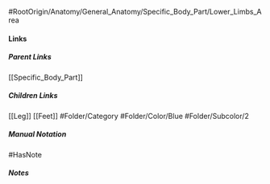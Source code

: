 #RootOrigin/Anatomy/General_Anatomy/Specific_Body_Part/Lower_Limbs_Area
#### Links
##### Parent Links
[[Specific_Body_Part]]
##### Children Links
[[Leg]]
[[Feet]]
#Folder/Category
#Folder/Color/Blue
#Folder/Subcolor/2
##### Manual Notation

#HasNote
##### Notes